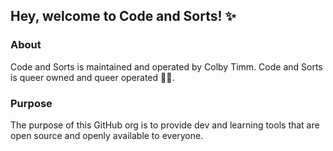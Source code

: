 ## Hey, welcome to Code and Sorts! ✨

### About
Code and Sorts is maintained and operated by Colby Timm. Code and Sorts is queer owned and queer operated 🏳️‍🌈. 

### Purpose
The purpose of this GitHub org is to provide dev and learning tools that are open source and openly available to everyone. 
